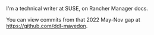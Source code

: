 I'm a technical writer at SUSE, on Rancher Manager docs.

You can view commits from that 2022 May-Nov gap at https://github.com/ddl-mavedon.
